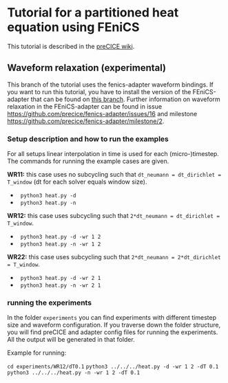 # Tutorial for a partitioned heat equation using FEniCS

This tutorial is described in the [preCICE wiki](https://github.com/precice/precice/wiki/Tutorial-for-solving-the-heat-equation-in-a-partitioned-fashion-using-FEniCS).

## Waveform relaxation (experimental)

This branch of the tutorial uses the fenics-adapter waveform bindings. If you want to run this tutorial, you have to install the version of the FEniCS-adapter that can be found on [this branch](https://github.com/precice/fenics-adapter/tree/WaveformBindingsDraft). Further information on waveform relaxation in the FEniCS-adapter can be found in issue https://github.com/precice/fenics-adapter/issues/16 and milestone https://github.com/precice/fenics-adapter/milestone/2.

### Setup description and how to run the examples

For all setups linear interpolation in time is used for each (micro-)timestep. The commands for running the example cases are given.

**WR11:** this case uses no subcycling such that `dt_neumann = dt_dirichlet = T_window` (dt for each solver equals window size).

* ` python3 heat.py -d`
* ` python3 heat.py -n`

**WR12:** this case uses subcycling such that `2*dt_neumann = dt_dirichlet = T_window`.

* ` python3 heat.py -d -wr 1 2`
* ` python3 heat.py -n -wr 1 2`

**WR22:** this case uses subcycling such that `2*dt_neumann = 2*dt_dirichlet = T_window`.

* ` python3 heat.py -d -wr 2 1`
* ` python3 heat.py -n -wr 2 1`

### running the experiments

In the folder `experiments` you can find experiments with different timestep size and waveform configuration. If you traverse down the folder structure, you will find preCICE and adapter config files for running the experiments. All the output will be generated in that folder.

Example for running:

`cd experiments/WR12/dT0.1`
`python3 ../../../heat.py -d -wr 1 2 -dT 0.1`
`python3 ../../../heat.py -n -wr 1 2 -dT 0.1`
